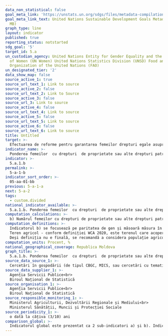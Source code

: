 ```yaml
---
data_non_statistical: false
goal_meta_link: 'https://unstats.un.org/sdgs/files/metadata-compilation/Metadata-Goal-5.pdf '
goal_meta_link_text: United Nations Sustainable Development Goals Metadata (PDF 4.0
  MB)
graph_type: line
layout: indicator
published: true
reporting_status: notstarted
sdg_goal: '5'
target_id: 5.a
un_custodian_agency: United Nations Entity for Gender Equality and the Empowerment
  of Women (UN Women) United Nations Statistics Division (UNSD) Food and Agriculture
  Organization of the United Nations (FAO)
un_designated_tier: '2'
data_show_map: false
source_active_1: true
source_url_text_1: Link to source
source_active_2: false
source_url_text_2: Link to Source
source_active_3: false
source_url_3: Link to source
source_active_4: false
source_url_text_4: Link to source
source_active_5: false
source_url_text_5: Link to source
source_active_6: false
source_url_text_6: Link to source
title: Untitled
target: >-
  Efectuarea de reforme pentru garantarea femeilor drepturi egale asupra resurselor economice, accesului la proprietate și control asupra terenurilor și a altor forme de proprietate, serviciilor financiare, moștenirii și resurselor naturale, în conformitate cu legislația națională
indicator_name: >-
  Ponderea femeilor  cu drepturi  de proprietate sau alte drepturi patrimoniale asupra terenurilor agricole
indicator: >-
  5.a.1.b
permalink: >-
  5-a-1-b
indicator_sort_order: >-
  05-aa-01-bb
previous: 5-a-1-a
next: 5-a-2
tags:
  - custom.divided
national_indicator_available: >-
  5.a.1.b. Ponderea femeilor  cu drepturi  de proprietate sau alte drepturi patrimoniale asupra terenurilor agricole
computation_calculations: >-
  b) Numărul femeilor cu drepturi de proprietate sau alte drepturi patrimoniale asupra terenurilor agricole raportat la numărul total de populație din agricultură cu drepturi de proprietate sau alte drepturi patrimoniale asupra terenurilor agricole * 100.
computation_definitions: >-
  Indicatorul b) se focusează pe paritatea de gen și măsoară măsura în care femeile sunt dezavantajate în ceea ce privește dreptul la proprietate sau alte drepturi patrimoniale asupra terenurilor agricole.<br> 
  Teren agricol - conform definiției WCA 2020, este terenul care acoperă următoarele clase de utilizare a terenurilor: Pământ arabil (culturi temporare + pajiști temporare și pășuni + temporar abandonate),  Terenuri cu culturi permanente,  Teren sub pajiști și pășuni permanente.<br> 
  Deși definiția nu e finală, se recomandă a considera populație agricolă (sau din agricultură) persoanele adulte care trăiesc în gospodării agricole în care cel puțin un membru al gospodăriei este implicat, în principal, într-o activitate agricolă (exploatare terenuri agricole și / sau  creștere animale) în ultimele 12 luni, indiferent de scopul final  al producției (fie pentru generarea de venit, fie pentru consumul propriu) și statutul ocupațional. Trei condiții (proxies) se vor considera pentru definirea drepturilor asupra terenului agricol:  persoana 1) dispune de documente legale pe numele persoanei (unde persoana e menționată drept "Proprietar" sau "deținător"); 2) are dreptul de a vinde terenul; 3) are dreptul de a transmite în moștenire terenul (altei persoane). Se va considera îndeplinirea a cel puțin uneia din condiții.
computation_units: Procent, %
national_geographical_coverage: Republica Moldova
graph_title: >-
  5.a.1.b. Ponderea femeilor  cu drepturi  de proprietate sau alte drepturi patrimoniale asupra terenurilor agricole
source_data_source_1: >-
  Cercetări în gospodării (de tipul CBGC, MICS, sau cercetări cu tematică agricolă), sau recensământ
source_data_supplier_1: >-
  Agenția Servicii Publice<br> 
  Biroul Național de Statistică
source_organisation_1: >-
  Agenția Servicii Publice<br> 
  Biroul Național de Statistică
source_responsible_monitoring_1: >-
  Ministerul Agriculturii, Dezvoltării Regionale și Mediului<br> 
  Ministerul Sănătății, Muncii și Protecției Sociale
source_periodicity_1: >-
  o dată la câțiva (3/10) ani
comparison_global: >-
  Indicatorul global este prezentat ca 2 sub-indicatori a) și b). Indicatorul respectiv reprezintă sub-indicatorul b).
---
```

